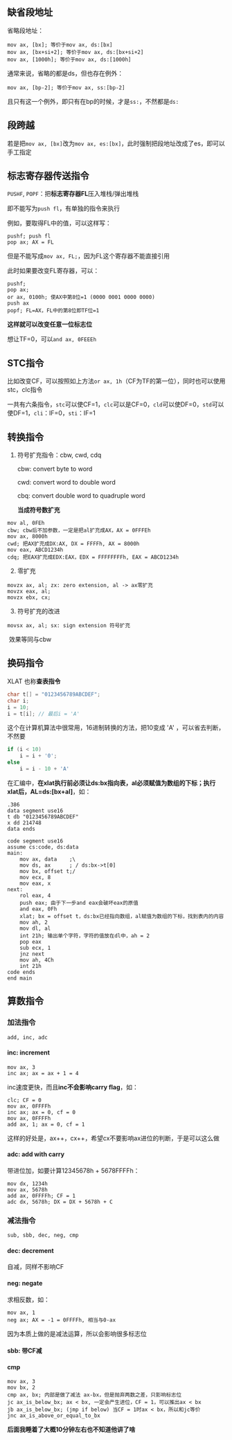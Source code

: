## 缺省段地址

省略段地址：

```assembly
mov ax, [bx]; 等价于mov ax, ds:[bx]
mov ax, [bx+si+2]; 等价于mov ax, ds:[bx+si+2]
mov ax, [1000h]; 等价于mov ax, ds:[1000h]
```

通常来说，省略的都是ds，但也存在例外：

```assembly
mov ax, [bp-2]; 等价于mov ax, ss:[bp-2]
```

且只有这一个例外，即只有在bp的时候，才是`ss:`，不然都是`ds:`

## 段跨越

若是把`mov ax, [bx]`改为`mov ax, es:[bx]`，此时强制把段地址改成了es，即可以手工指定

## 标志寄存器传送指令

`PUSHF`, `POPF`：把**标志寄存器FL**压入堆栈/弹出堆栈

即不能写为`push fl`，有单独的指令来执行

例如，要取得FL中的值，可以这样写：

```assembly
pushf; push fl
pop ax; AX = FL
```

但是不能写成`mov ax, FL;`，因为FL这个寄存器不能直接引用

此时如果要改变FL寄存器，可以：

```assembly
pushf;
pop ax;
or ax, 0100h; 使AX中第8位=1 (0000 0001 0000 0000)
push ax
popf; FL=AX，FL中的第8位即TF位=1
```

**这样就可以改变任意一位标志位**

想让TF=0，可以`and ax, 0FEEEh`

## STC指令

比如改变CF，可以按照如上方法`or ax, 1h`（CF为TF的第一位），同时也可以使用stc，clc指令

一共有六条指令，`stc`可以使CF=1，`clc`可以是CF=0，`cld`可以使DF=0，`std`可以使DF=1，`cli`：IF=0，`sti`：IF=1

## 转换指令

1. 符号扩充指令：cbw, cwd, cdq

   cbw: convert byte to word

   cwd: convert word to double word

   cbq: convert double word to quadruple word

   **当成符号数扩充**

```assembly
mov al, 0FEh
cbw; cbw后不加参数，一定是把al扩充成AX，AX = 0FFFEh
mov ax, 8000h
cwd; 把AX扩充成DX:AX, DX = FFFFh, AX = 8000h
mov eax, ABCD1234h
cdq; 把EAX扩充成EDX:EAX，EDX = FFFFFFFFh, EAX = ABCD1234h
```

2. 零扩充

```assembly
movzx ax, al; zx: zero extension, al -> ax零扩充
movzx eax, al;
movzx ebx, cx;
```

3. 符号扩充的改进

```assembly
movsx ax, al; sx: sign extension 符号扩充
```

​	效果等同与cbw

## 换码指令

XLAT 也称**查表指令**

```c
char t[] = "0123456789ABCDEF";
char i;
i = 10;
i = t[i]; // 最后i = 'A'
```

这个在计算机算法中很常用，16进制转换的方法，把10变成 'A' ，可以省去判断，不然要

```c
if (i < 10)
	i = i + '0';
else
	i = i - 10 + 'A'
```

在汇编中，**在xlat执行前必须让ds:bx指向表，al必须赋值为数组的下标；执行xlat后，AL=ds:[bx+al]**，如：

```assembly
.386
data segment use16
t db "0123456789ABCDEF"
x dd 214748
data ends

code segment use16
assume cs:code, ds:data
main:
	mov ax, data	;\
	mov ds, ax		; / ds:bx->t[0]
	mov bx, offset t;/
	mov ecx, 8
	mov eax, x
next:
	rol eax, 4
	push eax; 由于下一步and eax会破坏eax的原值
	and eax, 0Fh
	xlat; bx = offset t，ds:bx已经指向数组，al赋值为数组的下标，找到表内的内容
	mov ah, 2
	mov dl, al
	int 21h; 输出单个字符，字符的值放在dl中，ah = 2
	pop eax
	sub ecx, 1
	jnz next
	mov ah, 4Ch
	int 21h
code ends
end main
```

## 算数指令

### 加法指令

`add, inc, adc`

#### inc: increment

```assembly
mov ax, 3
inc ax; ax = ax + 1 = 4
```

inc速度更快，而且**inc不会影响carry flag**，如：

```assembly
clc; CF = 0
mov ax, 0FFFFh
inc ax; ax = 0, cf = 0
mov ax, 0FFFFh
add ax, 1; ax = 0, cf = 1
```

这样的好处是，ax++，cx++，希望cx不要影响ax进位的判断，于是可以这么做

#### adc: add with carry

带进位加，如要计算12345678h + 5678FFFFh：

```assembly
mov dx, 1234h
mov ax, 5678h
add ax, 0FFFFh; CF = 1
adc dx, 5678h; DX = DX + 5678h + C
```



### 减法指令

`sub, sbb, dec, neg, cmp`

#### dec: decrement

自减，同样不影响CF

#### neg: negate

求相反数，如：

```assembly
mov ax, 1
neg ax; AX = -1 = 0FFFFh, 相当与0-ax
```

因为本质上做的是减法运算，所以会影响很多标志位

#### sbb: 带CF减

#### cmp

```
mov ax, 3
mov bx, 2
cmp ax, bx; 内部是做了减法 ax-bx，但是抛弃两数之差，只影响标志位
jc ax_is_below_bx; ax < bx, 一定会产生进位，CF = 1，可以推出ax < bx
jb ax_is_below_bx; (jmp if below) 当CF = 1时ax < bx，所以和jc等价
jnc ax_is_above_or_equal_to_bx
```

**后面我睡着了大概10分钟左右也不知道他讲了啥**